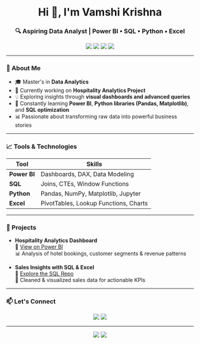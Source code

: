 <h1 align="center">Hi 👋, I'm Vamshi Krishna</h1>
<h3 align="center">🔍 Aspiring Data Analyst | Power BI • SQL • Python • Excel</h3>

<p align="center">
  <img src="https://img.shields.io/badge/Power%20BI-Data%20Visualization-F2C811?logo=powerbi&logoColor=white&style=for-the-badge" />
  <img src="https://img.shields.io/badge/SQL-Database%20Querying-CC2927?logo=sqlite&logoColor=white&style=for-the-badge" />
  <img src="https://img.shields.io/badge/Python-Data%20Science-3776AB?logo=python&logoColor=white&style=for-the-badge" />
  <img src="https://img.shields.io/badge/Excel-Spreadsheet-217346?logo=microsoft-excel&logoColor=white&style=for-the-badge" />
</p>

---

### 🚀 About Me

- 🎓 Master's in **Data Analytics**
- 🔭 Currently working on **Hospitality Analytics Project**
- 💡 Exploring insights through **visual dashboards and advanced queries**
- 🌱 Constantly learning **Power BI**, **Python libraries (Pandas, Matplotlib)**, and **SQL optimization**
- 📊 Passionate about transforming raw data into powerful business stories

---

### 📈 Tools & Technologies

| Tool       | Skills                             |
|------------|-------------------------------------|
| **Power BI** | Dashboards, DAX, Data Modeling     |
| **SQL**      | Joins, CTEs, Window Functions       |
| **Python**   | Pandas, NumPy, Matplotlib, Jupyter  |
| **Excel**    | PivotTables, Lookup Functions, Charts |

---

### 📂 Projects

- **Hospitality Analytics Dashboard**  
  🔗 [View on Power BI](#)  
  📊 Analysis of hotel bookings, customer segments & revenue patterns

- **Sales Insights with SQL & Excel**  
  🔗 [Explore the SQL Repo](#)  
  📌 Cleaned & visualized sales data for actionable KPIs

---

### 📫 Let's Connect

<p align="center">
  <a href="https://www.linkedin.com/in/your-link" target="_blank"><img src="https://img.shields.io/badge/LinkedIn-Connect-blue?style=for-the-badge&logo=linkedin" /></a>
  <a href="mailto:your.email@example.com"><img src="https://img.shields.io/badge/Email-Contact-red?style=for-the-badge&logo=gmail" /></a>
</p>

---

<p align="center">
  <img src="https://github-readme-stats.vercel.app/api/top-langs/?username=your-username&layout=compact&theme=radical" />
  <img src="https://github-readme-stats.vercel.app/api?username=your-username&show_icons=true&theme=radical" />
</p>
